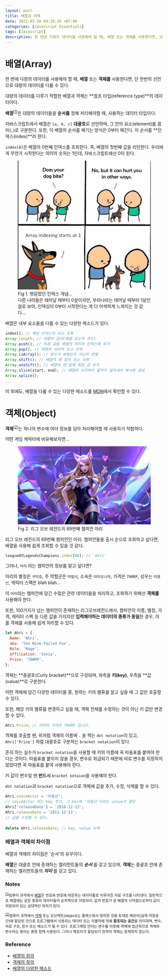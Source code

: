 ```yaml
---
layout: post
title: 배열과 객체
date: 2021-05-28 09:29:20 +07:00
categories: [Javascript Essentials]
tags: [Javascript]
description: 한 번에 다량의 데이터를 사용해야 할 때, 배열 또는 객체를 사용한다면, 단 한번의 선언으로 대량의 데이터를 다룰  수 있다.
---
```


# 배열(Array)

한 번에 다량의 데이터를 사용해야 할 때, **배열** 또는 **객체를** 사용한다면, 단 한번의 선언으로 대량의 데이터를 다룰 수 있다.

대량의 데이터를 다루기 적합한 배열과 객체는 **참조 타입(reference type)**의 데이터이다.

**배열**<sup id="user">[[1]](#user-ref)</sup>은 대량의 데이터들을 **순서를** 정해 처리해야할 때, 사용하는 데이터 타입이다.

자바스크립트에서 배열은 `[a, b, c]` **대괄호**로 선언하며, 그 안의 요소(element)를 콤마(`,`)로 구분한다.
또한, 이 배열의 순서를 매기는 방식은 0부터 매긴다. 이 순서를 **인덱스(index)**라 한다.

`index[0]`은 배열의 0번째 인덱스를 조회한다. 즉, 배열의 첫번째 값을 리턴한다.
우리에게 무언가 시작한다는 의미의 숫자는 1인데, 자바스크립트에선 0이 된다.

<figure>
<img src="./../../images/object-array1.png" alt="object-array1">
<figcaption>Fig 1. 헷갈렸던 인덱스 개념...</figcaption>
<figcaption>다른 나라들은 태어날 때부터 0살이지만, 우리나라는 태어날 때부터 1살인걸로 보아, 인덱싱이 0부터 시작한다는 게 더 어색하게 느껴지는 것 같다...</figcaption>
</figure>

배열은 내부 요소들을 다룰 수 있는 다양한 메소드가 있다.

```jsx
index[]; // 해당 인덱스의 요소 조회
Array.length; // 배열의 길이(배열 요소의 갯수)
Array.push(); // 특정 값을 배열의 마지막 인덱스에 추가
Array.pop(); // 배열의 마지막 요소 삭제
Array.isArray(); // 변수가 배열인지 아닌지 판별
Array.shift(); // 배열의 맨 앞의 요소 삭제
Array.unshift(); // 배열의 맨 앞에 특정 값 추가
Array.slice(start, end); // 배열의 시작부터 끝까지 잘라내어 복사본 생성
Array.splice();
...
```

이 외에도, 배열을 다룰 수 있는 다양한 메소드를 <a href="https://developer.mozilla.org/ko/docs/Web/JavaScript/Reference/Global_Objects/Array" target="_blank" rel="noopener">MDN</a>에서 확인할 수 있다.

# 객체(Object)

**객체**<sup id="user">[[2]](#user-ref)</sup>는 하나의 변수에 여러 정보를 담아 처리해야할 때 사용하기 적합하다.

어떤 게임 캐릭터에 비유해보자면...

<figure>
<img src="./../../images/object-array2.jpg" alt="object-array2">
<figcaption>Fig 2. 리그 오브 레전드의 89번째 챔피언 아리</figcaption>
</figure>

리그 오브 레전드의 89번째 챔피언인 아리.
챔피언들을 출시 순으로 조회하고 싶다면, 배열을 사용해 쉽게 조회할 수 있을 것 같다.

```js
leagueOfLegendsChampions.index[88]; // 'Ahri'
```

그러나, `아리` 라는 챔피언의 정보를 알고 싶다면?

아리의 별칭은 `구미호`, 주 역할군은 `마법사`, 소속은 `아이오니아`, 가격은 `790RP`, 성우는 `이용신`, 캐릭터 스펙은 blah blah...

이 `아리`라는 챔피언에 담긴 수많은 관련 데이터들을 처리하고, 조회하기 위해선 **객체를** 사용해야 한다.

또한, 100가지가 넘는 챔피언이 존재하는 리그오브레전드에서, 챔피언의 이름, 별칭, 가격, 캐릭터 스펙 등 다른 값을 가지지만 **입력해야하는 데이터의 종류가 동일**한 경우, 이를 객체를 사용해 쉽게 처리할 수 있다.

```js
let Ahri = {
  Name: 'Ahri',
  aka: 'the Nine-Tailed Fox',
  Role: 'Mage',
  affiliation: 'Ionia',
  Price: '790RP',
};
```

객체는 **중괄호(Curly bracket)**으로 구성되며, 좌측을 **키(key)**, 우측을 **값(value)**로 구분한다.

어떤 객체에 담긴 다양한 데이터들 중, 원하는 키의 밸류를 알고 싶을 때 그 값만 호출할 수 있다.

또한, 해당 키의 밸류를 변경하고 싶을 때, 객체 전체를 수정하는 것이 아닌 키 값만 변경할 수 있다.

```js
Ahri.Price; // 아리의 가격은 790RP 입니다.
```

객체를 호출할 땐, 위처럼 객체의 이름에 `.` 을 찍는 `dot notation`이 있고, `Ahri['Price']` 처럼 대괄호로 구분하는 `bracket notation`이 있다.

흔히 하는 실수가 `bracket notation`을 사용할 때 키의 이름에 꼭 따옴표를 붙여야 한다는 것이다. 따옴표를 붙이지 않을 경우, 변수로 취급되기 때문에 따로 변수를 지정하지 않았다면 꼭 따옴표를 붙여 사용해야 한다.

키 값이 변수일 땐 **반드시** `bracket notaion`을 사용해야 한다.

`dot notation`과 `bracket notation`으로 객체에 값을 추가, 수정, 삭제를 할 수 있다.

```js
Ahri.voiceActor = '이용신';
// voiceActor 라는 key 추가, 그 key에 '이용신'이라는 value가 할당
Ahri['releaseDate'] = '2010-12-13';
Ahri.releaseDate = '2011-12-13';
// 값을 수정할 수 있다.

delete Ahri.releaseDate; // key, value 삭제
```

### 배열과 객체의 차이점

배열과 객체의 차이점은 '순서'의 유무이다.

**배열**은 대괄호 안에 존재하는 엘리먼트들의 _**순서**_ 를 갖고 있으며,
**객체**는 중괄호 안에 존재하는 엘리먼트들의 _**의미**_ 를 갖고 있다.

### Notes

<small id="user-ref"><sup>[[1]](#user)</sup>컴퓨터 과학에서 <a href="https://ko.wikipedia.org/wiki/%EB%B0%B0%EC%97%B4" target="_blank" rel="noopener">배열</a>은 번호와 번호에 대응하는 데이터들로 이루어진 자료 구조를 나타낸다. 일반적으로 배열에는 같은 종류의 데이터들이 순차적으로 저장되어, 값의 번호가 곧 배열의 시작점으로부터 값이 저장되어 있는 상대적인 위치가 된다.</small>

<small id="user-ref"><sup>[[2]](#user)</sup>컴퓨터 과학에서 <a href="https://ko.wikipedia.org/wiki/%EA%B0%9D%EC%B2%B4_(%EC%BB%B4%ED%93%A8%ED%84%B0_%EA%B3%BC%ED%95%99)" target="_blank" rel="noopener">객체</a>
또는 오브젝트(object)는 클래스에서 정의한 것을 토대로 메모리(실제 저장공간)에 할당된 것으로 프로그램에서 사용되는 데이터 또는 식별자에 의해 **참조되는 공간**을 의미하며, 변수, 자료 구조, 함수 또는 메소드가 될 수 있다. 프로그래밍 언어는 변수를 이용해 객체에 접근하므로 객체와 변수라는 용어는 종종 함께 사용된다. 그러나 메모리가 할당되기 전까지 객체는 존재하지 않는다. </small>

### Reference

- <a href="https://ko.wikipedia.org/wiki/%EB%B0%B0%EC%97%B4" target="_blank" rel="noopener">배열의 정의</a>
- <a href="https://ko.wikipedia.org/wiki/%EA%B0%9D%EC%B2%B4_(%EC%BB%B4%ED%93%A8%ED%84%B0_%EA%B3%BC%ED%95%99)" target="_blank" rel="noopener">객체의 정의</a>
- <a href="https://developer.mozilla.org/ko/docs/Web/JavaScript/Reference/Global_Objects/Array" target="_blank" rel="noopener">배열의 다양한 메소드</a>
